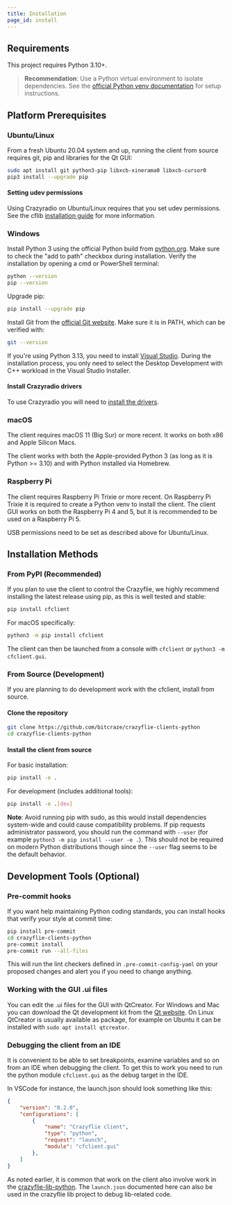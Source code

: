 ```yaml
---
title: Installation
page_id: install
---
```


## Requirements

This project requires Python 3.10+.

> **Recommendation**: Use a Python virtual environment to isolate dependencies. See the [official Python venv documentation](https://docs.python.org/3/library/venv.html) for setup instructions.

## Platform Prerequisites

### Ubuntu/Linux

From a fresh Ubuntu 20.04 system and up, running the client from source requires git, pip and libraries for the Qt GUI:

```bash
sudo apt install git python3-pip libxcb-xinerama0 libxcb-cursor0
pip3 install --upgrade pip
```

#### Setting udev permissions

Using Crazyradio on Ubuntu/Linux requires that you set udev permissions. See the cflib [installation guide](https://www.bitcraze.io/documentation/repository/crazyflie-lib-python/master/installation/usb_permissions/) for more information.

### Windows

Install Python 3 using the official Python build from [python.org](https://python.org). Make sure to check the "add to path" checkbox during installation. Verify the installation by opening a cmd or PowerShell terminal:

```bash
python --version
pip --version
```

Upgrade pip:
```bash
pip install --upgrade pip
```

Install Git from the [official Git website](https://git-scm.com/). Make sure it is in PATH, which can be verified with:
```bash
git --version
```

If you're using Python 3.13, you need to install [Visual Studio](https://visualstudio.microsoft.com/downloads/). During the installation process, you only need to select the Desktop Development with C++ workload in the Visual Studio Installer.

#### Install Crazyradio drivers

To use Crazyradio you will need to [install the drivers](https://www.bitcraze.io/documentation/repository/crazyradio-firmware/master/building/usbwindows/).

### macOS

The client requires macOS 11 (Big Sur) or more recent. It works on both x86 and Apple Silicon Macs.

The client works with both the Apple-provided Python 3 (as long as it is Python >= 3.10) and with Python installed via Homebrew.

### Raspberry Pi

The client requires Raspberry Pi Trixie or more recent. On Raspberry Pi Trixie it is required to create a Python venv to install the client. The client GUI works on both the Raspberry Pi 4 and 5, but it is recommended to be used on a Raspberry Pi 5.

USB permissions need to be set as described above for Ubuntu/Linux.

## Installation Methods

### From PyPI (Recommended)

If you plan to use the client to control the Crazyflie, we highly recommend installing the latest release using pip, as this is well tested and stable:

```bash
pip install cfclient
```

For macOS specifically:
```bash
python3 -m pip install cfclient
```

The client can then be launched from a console with `cfclient` or `python3 -m cfclient.gui`.

### From Source (Development)

If you are planning to do development work with the cfclient, install from source.

#### Clone the repository
```bash
git clone https://github.com/bitcraze/crazyflie-clients-python
cd crazyflie-clients-python
```

#### Install the client from source

For basic installation:
```bash
pip install -e .
```

For development (includes additional tools):
```bash
pip install -e .[dev]
```

**Note**: Avoid running pip with sudo, as this would install dependencies system-wide and could cause compatibility problems. If pip requests administrator password, you should run the command with `--user` (for example `python3 -m pip install --user -e .`). This should not be required on modern Python distributions though since the `--user` flag seems to be the default behavior.

## Development Tools (Optional)

### Pre-commit hooks
If you want help maintaining Python coding standards, you can install hooks that verify your style at commit time:

```bash
pip install pre-commit
cd crazyflie-clients-python
pre-commit install
pre-commit run --all-files
```

This will run the lint checkers defined in `.pre-commit-config-yaml` on your proposed changes and alert you if you need to change anything.

### Working with the GUI .ui files

You can edit the .ui files for the GUI with QtCreator. For Windows and Mac you can download the Qt development kit from the [Qt website](https://www.qt.io/download-open-source/). On Linux QtCreator is usually available as package, for example on Ubuntu it can be installed with ```sudo apt install qtcreator```.

### Debugging the client from an IDE

It is convenient to be able to set breakpoints, examine variables and so on from an IDE when debugging the client. To get
this to work you need to run the python module `cfclient.gui` as the debug target in the IDE.

In VSCode for instance, the launch.json should look something like this:

``` json
{
    "version": "0.2.0",
    "configurations": [
        {
            "name": "Crazyflie client",
            "type": "python",
            "request": "launch",
            "module": "cfclient.gui"
        },
    ]
}
```

As noted earlier, it is common that work on the client also involve work in the [crazyflie-lib-python](https://github.com/bitcraze/crazyflie-lib-python).
The `launch.json` documented here can also be used in the crazyflie lib project to debug lib-related code.
